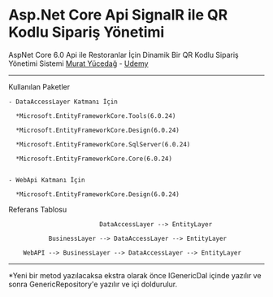 # Asp.Net Core Api SignalR ile QR Kodlu Sipariş Yönetimi   
AspNet Core 6.0 Api ile Restoranlar İçin Dinamik Bir QR Kodlu Sipariş Yönetimi Sistemi [Murat Yücedağ](https://github.com/MuratYucedag/UdemySignalRProject) - [Udemy](https://www.udemy.com/course/aspnet-core-api-signalr-ile-qr-kodlu-siparis-yonetimi/?couponCode=KASIM2023) 

---

Kullanılan Paketler 

    - DataAccessLayer Katmanı İçin
    
      *Microsoft.EntityFrameworkCore.Tools(6.0.24)

      *Microsoft.EntityFrameworkCore.Design(6.0.24)

      *Microsoft.EntityFrameworkCore.SqlServer(6.0.24)

      *Microsoft.EntityFrameworkCore.Core(6.0.24)
      

    - WebApi Katmanı İçin
    
      *Microsoft.EntityFrameworkCore.Design(6.0.24)



Referans Tablosu 

		  	                 DataAccessLayer --> EntityLayer
                      
		       BusinessLayer --> DataAccessLayer --> EntityLayer
         
        WebAPI --> BusinessLayer --> DataAccessLayer --> EntityLayer


---

*Yeni bir metod yazılacaksa ekstra olarak önce IGenericDal içinde yazılır ve sonra GenericRepository'e yazılır ve içi doldurulur.

